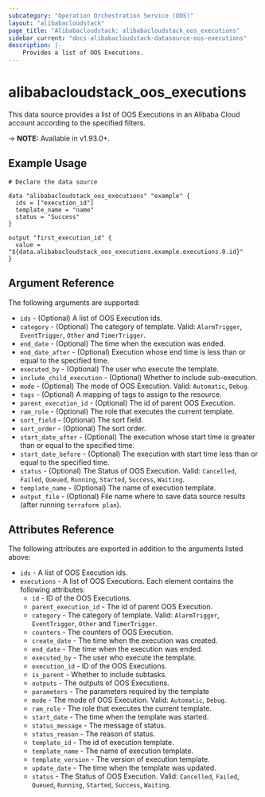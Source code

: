 ```yaml
---
subcategory: "Operation Orchestration Service (OOS)"
layout: "alibabacloudstack"
page_title: "Alibabacloudstack: alibabacloudstack_oos_executions"
sidebar_current: "docs-alibabacloudstack-datasource-oos-executions"
description: |-
    Provides a list of OOS Executions.
---
```


# alibabacloudstack\_oos\_executions

This data source provides a list of OOS Executions in an Alibaba Cloud account according to the specified filters.
 
-> **NOTE:** Available in v1.93.0+.

## Example Usage

```
# Declare the data source

data "alibabacloudstack_oos_executions" "example" {
  ids = ["execution_id"]
  template_name = "name"
  status = "Success"
}

output "first_execution_id" {
  value = "${data.alibabacloudstack_oos_executions.example.executions.0.id}"
}
```

## Argument Reference

The following arguments are supported:

* `ids` - (Optional) A list of OOS Execution ids.
* `category` - (Optional) The category of template. Valid: `AlarmTrigger`, `EventTrigger`, `Other` and `TimerTrigger`.
* `end_date` - (Optional) The time when the execution was ended.
* `end_date_after` - (Optional) Execution whose end time is less than or equal to the specified time.
* `executed_by` - (Optional) The user who execute the template.
* `include_child_execution` - (Optional) Whether to include sub-execution.
* `mode` - (Optional) The mode of OOS Execution. Valid: `Automatic`, `Debug`.
* `tags` - (Optional) A mapping of tags to assign to the resource.
* `parent_execution_id` - (Optional) The id of parent OOS Execution.
* `ram_role` - (Optional) The role that executes the current template.
* `sort_field` - (Optional) The sort field.
* `sort_order` - (Optional) The sort order.
* `start_date_after` - (Optional) The execution whose start time is greater than or equal to the specified time.
* `start_date_before` - (Optional) The execution with start time less than or equal to the specified time.
* `status` - (Optional) The Status of OOS Execution. Valid: `Cancelled`, `Failed`, `Queued`, `Running`, `Started`, `Success`, `Waiting`.
* `template_name` - (Optional) The name of execution template.
* `output_file` - (Optional) File name where to save data source results (after running `terraform plan`).

## Attributes Reference

The following attributes are exported in addition to the arguments listed above:

* `ids` -  A list of OOS Execution ids.
* `executions` - A list of OOS Executions. Each element contains the following attributes:
  * `id` - ID of the OOS Executions.
  * `parent_execution_id` - The id of parent OOS Execution.
  * `category` - The category of template. Valid: `AlarmTrigger`, `EventTrigger`, `Other` and `TimerTrigger`.
  * `counters` - The counters of OOS Execution.
  * `create_date` - The time when the execution was created.
  * `end_date` - The time when the execution was ended.
  * `executed_by` - The user who execute the template.
  * `execution_id` - ID of the OOS Executions.
  * `is_parent` - Whether to include subtasks.
  * `outputs` - The outputs of OOS Executions.
  * `parameters` - The parameters required by the template
  * `mode` - The mode of OOS Execution. Valid: `Automatic`, `Debug`.
  * `ram_role` - The role that executes the current template.
  * `start_date` - The time when the template was started.
  * `status_message` - The message of status.
  * `status_reason` - The reason of status.
  * `template_id` - The id of execution template.
  * `template_name` - The name of execution template.
  * `template_version` - The version of execution template.
  * `update_date` - The time when the template was updated.
  * `status` - The Status of OOS Execution. Valid: `Cancelled`, `Failed`, `Queued`, `Running`, `Started`, `Success`, `Waiting`.
